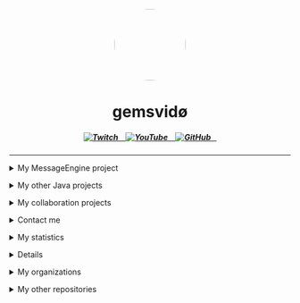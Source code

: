 
<p align="center">
    <img style="border-radius: 100px" width="128" height="128" src="https://avatars.githubusercontent.com/u/69060894?v=4" href="https://github.com/afkvido">
</p>
<h1 align="center">gemsvidø</h1>

<h5 align = "center">
    
 <a href = "https://twitch.tv/gemsvido">
    <img alt="Twitch" src="https://img.shields.io/twitch/status/gemsvido?color=783ce8&label=gemsvido&logo=twitch&logoColor=white&style=for-the-badge">⠀
 </a>
    
<a href = "https://www.youtube.com/channel/UCfrn2_xYAu9r7U7kSsmJkfg">
    <img alt="YouTube" src="https://img.shields.io/youtube/channel/subscribers/UCfrn2_xYAu9r7U7kSsmJkfg?color=red&label=gemsvid%C3%B8&logo=YouTube&logoColor=white&style=for-the-badge">⠀
 </a>
    
<a href = "https://github.com/afkvido?tab=followers">
    <img alt="GitHub" src="https://img.shields.io/github/followers/afkvido?label=afkvido&logo=GitHub&logoColor=white&style=for-the-badge">⠀
</a>
</h5>

_____

    
<details align ="left">
<summary>My MessageEngine project </summary>
  
    <p></p>  
<a href="https://github.com/afkvido-development/MessageEngine">MessageEngine</a> - chat engine platform thing (Pure Java)
    <p></p>
<a href="https://github.com/afkvido-development/MessageEngine-PTB">MessageEngine PTB</a> - MessageEngine Public Test Beta (Pure Java)
    <p></p>
<a href="https://github.com/afkvido-development/MessageEngine-Alpha">MessageEngine Alpha</a> - MessageEngine Public Alpha Test (Pure Java)
    <p></p>
<a href="https://github.com/afkvido-development/MessageEngineLITE">MessageEngineLITE</a> - MessageEngine, but less glitchy (Pure Java)
    <p></p>  
<a href="https://github.com/afkvido-development/MessageEngine-API">MessageEngine API</a> - API for MessageEngine updates and more (Mostly YAML)
    <p></p>  
<a href="https://github.com/MessageEngine-Alpha">MessageEngine Alpha Website</a> - MessageEngine Alpha's website (https://messageengine-alpha.github.io)
    <p></p>  
<a href="https://github.com/afkvido-development/MessageEngine-ServerTemplate">MessageEngine ServerTemplate</a> - Template for MessageEngine ChatServers (Mostly YAML)
    <p></p>
<a href="https://github.com/afkvido-development/MessageEngine-API">MessageEngine API</a> - API for MessageEngine updates and more (Mostly YAML)
  
</details>
      
<p></p>
      
      
<details align ="left">
<summary>My other Java projects</summary>      
    
    <p></p>
<a href="https://github.com/afkvido/UsefulStuff">UsefulStuff</a> - Useful utilities that you can add to your java project for convenience (Pure Java)
    <p></p>
<a href="https://github.com/afkvido/RDK">RDK</a> - Retard Development Kit for Java. For Retards, By Retards. (Pure Java)
      
</details>
    
<p></p>      
      
<details align ="left">
<summary>My collaboration projects </summary>
  
    <p></p>  
<a href="https://github.com/afkvido/afkvido.github.io">afkvido.github.io</a> - This website (HTML, CSS)
    <p></p>
<a href="https://github.com/ProdigyErrorCodes/ProdigyErrorCodes">ProdigyErrorCodes</a> - List of behaviors that trigger errors in Prodigy Math Game. (Markdown/GitHub Flavored Markdown)
    <p></p>
<a href="https://github.com/Prodigy-Hacking/ProdigyMathGameHacking">ProdigyMathGameHacking</a> - Exploiting prodigy kids math game. I don't own this repo, but I've contributed to it. (TypeScript, JavaScript)  
    <p></p>

</details>
      
<p></p>       
      
      
      
<details align="left">

<summary>Contact me</summary>
    <p></p>
<img align="left" alt="Discord" width="26px" src="https://user-images.githubusercontent.com/74021676/150680433-9bc9186a-6a37-4b5c-80d9-504db53beed9.png" /> &nbsp; <a href="https://dsc.bio/gemsvido"> gemsvido#6866</a>
    <p></p>
<img align="left" alt="Email" width="26px" src="https://www.google.com/a/cpanel/gmail.com/images/favicon.ico" /> &nbsp; <a href="mailto:gemsvido@gmail.com"> gemsvido@gmail.com</a>
    <p></p>
</details>

<p></p>

      
<details align="left">
    <summary>My statistics</summary>
    <p></p>
        
<img width="500" src="https://github-readme-stats.vercel.app/api?username=afkvido&amp;count_private=true&amp;show_icons=true&amp;include_all_commits=true&amp;theme=light" href="https://github.com/afkvido" />

</details>

<p></p>

<details align="left">
  
    <summary>My achivements</summary>
    <p></p>
    
<img width="500" src="https://github-profile-trophy.vercel.app/?username=afkvido&amp;rank=SSS,SS,S,AAA,AA,A,BBB,BB,B,C&amp;theme=onelight" href="https://github.com/afkvido" />
        
</details>

<p></p>

<details align="left">
    <summary>My organizations</summary>
    
    <p></p>
<a href="https://github.com/deadlyClient">deadlyClient development</a> - deadlyClient
    <p></p>
<a href="https://github.com/afkvido-development">afkvido development</a> - afkvido's official organization
    <p></p>
<a href="https://github.com/ProdigyErrorCodes">ProdigyErrorCodes</a> - Prodigy Error Codes

</details>

<p></p>

<details align="left">
    <summary>My other repositories</summary>

    <p></p>
[GFM] <a href="https://github.com/afkvido/afkvido">afkvido</a> - My profile (Markdown, GitHub Flavored Markdown)
    <p></p>
[GFM] <a href="https://github.com/afkvido/afkvido.github.io">afkvido.github.io</a> - This website (HTML, Markdown, GitHub Flavored Markdown)
    <p></p>
[GFM] <a href="https://github.com/afkvido-development/afkvido-development.github.io">afkvido development website</a> - github page for afkvido-development (Markdown, GitHub Flavored Markdown)
    
</details>
